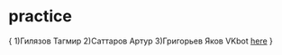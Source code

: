 # practice
{
1)Гилязов Тагмир
2)Саттаров Артур
3)Григорьев Яков
VKbot
[here](https://github.com/PrepConcedeITIS/VKBotDotNetPractice)
}